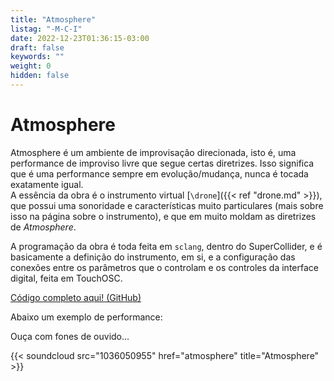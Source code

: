 ```yaml
---
title: "Atmosphere"
listag: "-M-C-I"
date: 2022-12-23T01:36:15-03:00
draft: false
keywords: ""
weight: 0
hidden: false
---
```

# Atmosphere

Atmosphere é um ambiente de improvisação direcionada, isto é, uma performance de improviso livre que segue certas diretrizes. Isso significa que é uma performance sempre em evolução/mudança, nunca é tocada exatamente igual.  
A essência da obra é o instrumento virtual [`\drone`]({{< ref "drone.md" >}}), que possui uma sonoridade e características muito particulares (mais sobre isso na página sobre o instrumento), e que em muito moldam as diretrizes de _Atmosphere_.

A programação da obra é toda feita em `sclang`, dentro do SuperCollider, e é basicamente a definição do instrumento, em si, e a configuração das conexões entre os parâmetros que o controlam e os controles da interface digital, feita em TouchOSC.

[Código completo aqui! (GitHub)](https://github.com/NichSonv/compositions/blob/abd53d6ad0e959b7159114f08dc05bce09b3e79d/drone/Drone%20setup.scd)

Abaixo um exemplo de performance:

Ouça com fones de ouvido...

{{< soundcloud src="1036050955" href="atmosphere" title="Atmosphere" >}}
